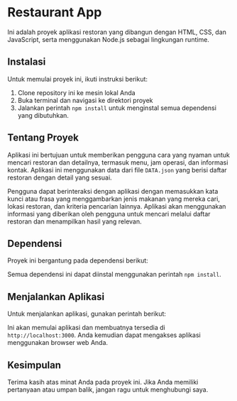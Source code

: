 # Restaurant App

Ini adalah proyek aplikasi restoran yang dibangun dengan HTML, CSS, dan JavaScript, serta menggunakan Node.js sebagai lingkungan runtime.

## Instalasi

Untuk memulai proyek ini, ikuti instruksi berikut:

1. Clone repository ini ke mesin lokal Anda
2. Buka terminal dan navigasi ke direktori proyek
3. Jalankan perintah `npm install` untuk menginstal semua dependensi yang dibutuhkan.

## Tentang Proyek

Aplikasi ini bertujuan untuk memberikan pengguna cara yang nyaman untuk mencari restoran dan detailnya, termasuk menu, jam operasi, dan informasi kontak. Aplikasi ini menggunakan data dari file `DATA.json` yang berisi daftar restoran dengan detail yang sesuai.

Pengguna dapat berinteraksi dengan aplikasi dengan memasukkan kata kunci atau frasa yang menggambarkan jenis makanan yang mereka cari, lokasi restoran, dan kriteria pencarian lainnya. Aplikasi akan menggunakan informasi yang diberikan oleh pengguna untuk mencari melalui daftar restoran dan menampilkan hasil yang relevan.

## Dependensi

Proyek ini bergantung pada dependensi berikut:

Semua dependensi ini dapat diinstal menggunakan perintah `npm install`.

## Menjalankan Aplikasi

Untuk menjalankan aplikasi, gunakan perintah berikut:


Ini akan memulai aplikasi dan membuatnya tersedia di `http://localhost:3000`. Anda kemudian dapat mengakses aplikasi menggunakan browser web Anda.

## Kesimpulan

Terima kasih atas minat Anda pada proyek ini. Jika Anda memiliki pertanyaan atau umpan balik, jangan ragu untuk menghubungi saya.
